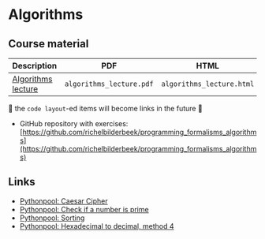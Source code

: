 # Algorithms

## Course material

Description                                           |PDF                       |HTML                       |QMD
------------------------------------------------------|--------------------------|---------------------------|------------------------------------
[Algorithms lecture](algorithms_lecture/README.md)    |`algorithms_lecture.pdf`  |`algorithms_lecture.html`  |[here](algorithms_lecture/algorithms_lecture.qmd)

:construction: the `code layout`-ed items will become links in the future :construction:

 * GitHub repository with exercises: [https://github.com/richelbilderbeek/programming_formalisms_algorithms](https://github.com/richelbilderbeek/programming_formalisms_algorithms)

## Links

 * [Pythonpool: Caesar Cipher](https://www.pythonpool.com/caesar-cipher-python/)
 * [Pythonpool: Check if a number is prime](https://www.pythonpool.com/check-if-number-is-prime-in-python/)
 * [Pythonpool: Sorting](https://www.pythonpool.com/sorting-techniques-using-python/)
 * [Pythonpool: Hexadecimal to decimal, method 4](https://www.pythonpool.com/python-hexadecimal-to-decimal/)
